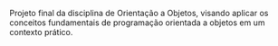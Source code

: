 Projeto final da disciplina de Orientação a Objetos, visando aplicar os conceitos fundamentais de programação orientada a objetos em um contexto prático.
